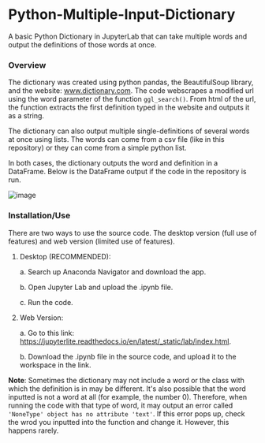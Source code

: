 # Python-Multiple-Input-Dictionary
A basic Python Dictionary in JupyterLab that can take multiple words and output the definitions of those words at once.

### Overview
The dictionary was created using python pandas, the BeautifulSoup library, and the website: www.dictionary.com. The code webscrapes a modified url using the word parameter of the function `ggl_search()`. From html of the url, the function extracts the first definition typed in the website and outputs it as a string. 

The dictionary can also output multiple single-definitions of several words at once using lists. The words can come from a csv file (like in this repository) or they can come from a simple python list. 

In both cases, the dictionary outputs the word and definition in a DataFrame. Below is the DataFrame output if the code in the repository is run.

![image](https://user-images.githubusercontent.com/86998121/180902573-e2c4cd68-6668-4fc3-888a-85dd3466c6cd.png)


### Installation/Use

There are two ways to use the source code. The desktop version (full use of features) and web version (limited use of features).

1. Desktop (RECOMMENDED):
    
    a. Search up Anaconda Navigator and download the app.
    
    b. Open Jupyter Lab and upload the .ipynb file.
    
    c. Run the code.

2. Web Version: 
    
    a. Go to this link: https://jupyterlite.readthedocs.io/en/latest/_static/lab/index.html.
   
    b. Download the .ipynb file in the source code, and upload it to the workspace in the link.

**Note**: Sometimes the dictionary may not include a word or the class with which the definition is in may be different. It's also possible that the word inputted is not a word at all (for example, the number 0). Therefore, when running the code with that type of word, it may output an error called `'NoneType' object has no attribute 'text'`. If this error pops up, check the wrod you inputted into the function and change it. However, this happens rarely.
